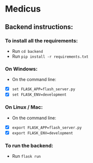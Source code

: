 # Medicus

## Backend instructions:

### To install all the requirements:

- Run `cd backend`
- Run `pip install -r requirements.txt`

### On Windows:

- On the command line:
- [x] `set FLASK_APP=flash_server.py`
- [x] `set FLASK_ENV=development`

### On Linux / Mac:

- On the command line:
- [x] `export FLASK_APP=flash_server.py`
- [x] `export FLASK_ENV=development`

### To run the backend:

- Run `flask run`
